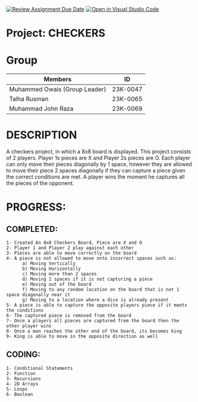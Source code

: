 [![Review Assignment Due Date](https://classroom.github.com/assets/deadline-readme-button-24ddc0f5d75046c5622901739e7c5dd533143b0c8e959d652212380cedb1ea36.svg)](https://classroom.github.com/a/j0WbCUcA)
[![Open in Visual Studio Code](https://classroom.github.com/assets/open-in-vscode-718a45dd9cf7e7f842a935f5ebbe5719a5e09af4491e668f4dbf3b35d5cca122.svg)](https://classroom.github.com/online_ide?assignment_repo_id=13059236&assignment_repo_type=AssignmentRepo)
# Project: CHECKERS

# Group
| Members        | ID       |
| ---------------|:--------:|
| Muhammed Owais (Group Leader) | 23K-0047 |
| Talha Rusman | 23K-0065 |
| Muhammad John Raza | 23K-0069 |

# DESCRIPTION
A checkers project, in which a 8x8 board is displayed. This project consists of 2 players. Player 1s pieces are X and Player 2s pieces are O. Each player can only move their pieces diagonally by 1 space, however they are allowed to move their piece 2 spaces diagonally if they can capture a piece given the correct conditions are met. A player wins the moment he captures all the pieces of the opponent. 

# PROGRESS:
## COMPLETED:
    1- Created An 8x8 Checkers Board, Piece are X and O
    2- Player 1 and Player 2 play against each other
    3- Pieces are able to move correctly on the board
    4- A piece is not allowed to move onto incorrect spaces such as:
          a) Moving Vertically
          b) Moving Horizontally
          c) Moving more than 2 spaces
          d) Moving 2 spaces if it is not capturing a piece
          e) Moving out of the board
          f) Moving to any random location on the board that is not 1 space diagonally near it
          g) Moving to a location where a dice is already present
    5- A piece is able to capture the opposite players piece if it meets the conditions
    6- The captured piece is removed from the board
    7- Once a players all pieces are captured from the board then the other player wins
    8- Once a man reaches the other end of the board, its becomes king
    9- King is able to move in the opposite direction as well
## CODING:
    1- Conditional Statements
    2- Function
    3- Recursions 
    4- 2D Arrays
    5- Loops 
    6- Boolean
    
  
